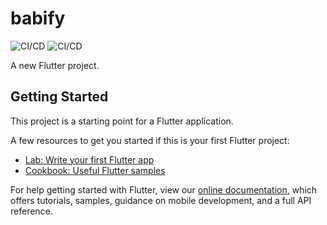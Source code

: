 # babify

![CI/CD](https://github.com/myanar7/Babify/actions/workflows/android.yml/badge.svg)
![CI/CD](https://github.com/myanar7/Babify/actions/workflows/ios.yml/badge.svg)

A new Flutter project.

## Getting Started

This project is a starting point for a Flutter application.

A few resources to get you started if this is your first Flutter project:

- [Lab: Write your first Flutter app](https://flutter.dev/docs/get-started/codelab)
- [Cookbook: Useful Flutter samples](https://flutter.dev/docs/cookbook)

For help getting started with Flutter, view our
[online documentation](https://flutter.dev/docs), which offers tutorials,
samples, guidance on mobile development, and a full API reference.
